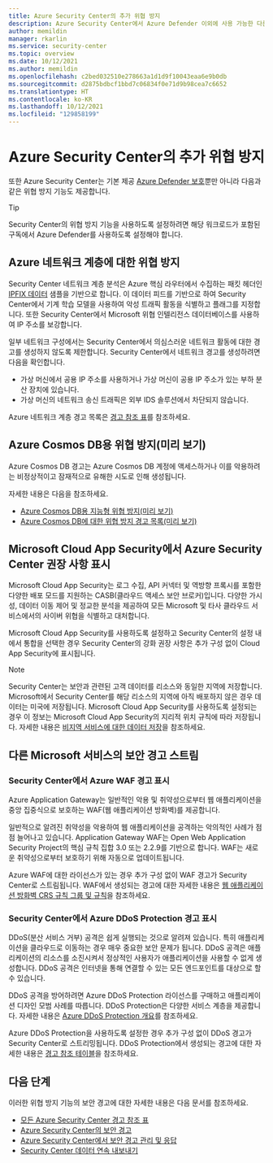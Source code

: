 ```yaml
---
title: Azure Security Center의 추가 위협 방지
description: Azure Security Center에서 Azure Defender 이외에 사용 가능한 다른 위협 방지에 대해 알아보기
author: memildin
manager: rkarlin
ms.service: security-center
ms.topic: overview
ms.date: 10/12/2021
ms.author: memildin
ms.openlocfilehash: c2bed032510e278663a1d1d9f10043eaa6e9b0db
ms.sourcegitcommit: d2875bdbcf1bbd7c06834f0e71d9b98cea7c6652
ms.translationtype: HT
ms.contentlocale: ko-KR
ms.lasthandoff: 10/12/2021
ms.locfileid: "129858199"
---
```

# <a name="additional-threat-protections-in-azure-security-center"></a>Azure Security Center의 추가 위협 방지
또한 Azure Security Center는 기본 제공 [Azure Defender 보호](azure-defender.md)뿐만 아니라 다음과 같은 위협 방지 기능도 제공합니다.

> [!TIP]
> Security Center의 위협 방지 기능을 사용하도록 설정하려면 해당 워크로드가 포함된 구독에서 Azure Defender를 사용하도록 설정해야 합니다.

## <a name="threat-protection-for-azure-network-layer"></a>Azure 네트워크 계층에 대한 위협 방지 <a name="network-layer"></a>
Security Center 네트워크 계층 분석은 Azure 핵심 라우터에서 수집하는 패킷 헤더인 [IPFIX 데이터](https://en.wikipedia.org/wiki/IP_Flow_Information_Export) 샘플을 기반으로 합니다. 이 데이터 피드를 기반으로 하여 Security Center에서 기계 학습 모델을 사용하여 악성 트래픽 활동을 식별하고 플래그를 지정합니다. 또한 Security Center에서 Microsoft 위협 인텔리전스 데이터베이스를 사용하여 IP 주소를 보강합니다.

일부 네트워크 구성에서는 Security Center에서 의심스러운 네트워크 활동에 대한 경고를 생성하지 않도록 제한합니다. Security Center에서 네트워크 경고를 생성하려면 다음을 확인합니다.
- 가상 머신에서 공용 IP 주소를 사용하거나 가상 머신이 공용 IP 주소가 있는 부하 분산 장치에 있습니다.
- 가상 머신의 네트워크 송신 트래픽은 외부 IDS 솔루션에서 차단되지 않습니다.

Azure 네트워크 계층 경고 목록은 [경고 참조 표](alerts-reference.md#alerts-azurenetlayer)를 참조하세요.


## <a name="threat-protection-for-azure-cosmos-db-preview"></a>Azure Cosmos DB용 위협 방지(미리 보기)<a name="cosmos-db"></a>

Azure Cosmos DB 경고는 Azure Cosmos DB 계정에 액세스하거나 이를 악용하려는 비정상적이고 잠재적으로 유해한 시도로 인해 생성됩니다.

자세한 내용은 다음을 참조하세요.

* [Azure Cosmos DB용 지능형 위협 방지(미리 보기)](../cosmos-db/cosmos-db-advanced-threat-protection.md)
* [Azure Cosmos DB에 대한 위협 방지 경고 목록(미리 보기)](alerts-reference.md#alerts-azurecosmos)

## <a name="display-azure-security-center-recommendations-in-microsoft-cloud-app-security"></a>Microsoft Cloud App Security에서 Azure Security Center 권장 사항 표시 <a name="azure-mcas"></a>

Microsoft Cloud App Security는 로그 수집, API 커넥터 및 역방향 프록시를 포함한 다양한 배포 모드를 지원하는 CASB(클라우드 액세스 보안 브로커)입니다. 다양한 가시성, 데이터 이동 제어 및 정교한 분석을 제공하여 모든 Microsoft 및 타사 클라우드 서비스에서의 사이버 위협을 식별하고 대처합니다.

Microsoft Cloud App Security를 사용하도록 설정하고 Security Center의 설정 내에서 통합을 선택한 경우 Security Center의 강화 권장 사항은 추가 구성 없이 Cloud App Security에 표시됩니다.

> [!NOTE]
> Security Center는 보안과 관련된 고객 데이터를 리소스와 동일한 지역에 저장합니다. Microsoft에서 Security Center를 해당 리소스의 지역에 아직 배포하지 않은 경우 데이터는 미국에 저장됩니다. Microsoft Cloud App Security를 사용하도록 설정되는 경우 이 정보는 Microsoft Cloud App Security의 지리적 위치 규칙에 따라 저장됩니다. 자세한 내용은 [비지역 서비스에 대한 데이터 저장](https://azuredatacentermap.azurewebsites.net/)을 참조하세요.


## <a name="stream-security-alerts-from-other-microsoft-services"></a>다른 Microsoft 서비스의 보안 경고 스트림 <a name="alerts-other"></a>

### <a name="display-azure-waf-alerts-in-security-center"></a>Security Center에서 Azure WAF 경고 표시 <a name="azure-waf"></a>

Azure Application Gateway는 일반적인 악용 및 취약성으로부터 웹 애플리케이션을 중앙 집중식으로 보호하는 WAF(웹 애플리케이션 방화벽)를 제공합니다.

일반적으로 알려진 취약성을 악용하여 웹 애플리케이션을 공격하는 악의적인 사례가 점점 늘어나고 있습니다. Application Gateway WAF는 Open Web Application Security Project의 핵심 규칙 집합 3.0 또는 2.2.9를 기반으로 합니다. WAF는 새로운 취약성으로부터 보호하기 위해 자동으로 업데이트됩니다. 

Azure WAF에 대한 라이선스가 있는 경우 추가 구성 없이 WAF 경고가 Security Center로 스트림됩니다. WAF에서 생성되는 경고에 대한 자세한 내용은 [웹 애플리케이션 방화벽 CRS 규칙 그룹 및 규칙](../web-application-firewall/ag/application-gateway-crs-rulegroups-rules.md?tabs=owasp31#crs911-31)을 참조하세요.


### <a name="display-azure-ddos-protection-alerts-in-security-center"></a>Security Center에서 Azure DDoS Protection 경고 표시 <a name="azure-ddos"></a>

DDoS(분산 서비스 거부) 공격은 쉽게 실행되는 것으로 알려져 있습니다. 특히 애플리케이션을 클라우드로 이동하는 경우 매우 중요한 보안 문제가 됩니다. DDoS 공격은 애플리케이션의 리소스를 소진시켜서 정상적인 사용자가 애플리케이션을 사용할 수 없게 생성합니다. DDoS 공격은 인터넷을 통해 연결할 수 있는 모든 엔드포인트를 대상으로 할 수 있습니다.

DDoS 공격을 방어하려면 Azure DDoS Protection 라이선스를 구매하고 애플리케이션 디자인 모범 사례를 따릅니다. DDoS Protection은 다양한 서비스 계층을 제공합니다. 자세한 내용은 [Azure DDoS Protection 개요](../ddos-protection/ddos-protection-overview.md)를 참조하세요.

Azure DDoS Protection을 사용하도록 설정한 경우 추가 구성 없이 DDoS 경고가 Security Center로 스트리밍됩니다. DDoS Protection에서 생성되는 경고에 대한 자세한 내용은 [경고 참조 테이블](alerts-reference.md#alerts-azureddos)을 참조하세요.


## <a name="next-steps"></a>다음 단계
이러한 위협 방지 기능의 보안 경고에 대한 자세한 내용은 다음 문서를 참조하세요.

* [모든 Azure Security Center 경고 참조 표](alerts-reference.md)
* [Azure Security Center의 보안 경고](security-center-alerts-overview.md)
* [Azure Security Center에서 보안 경고 관리 및 응답](security-center-managing-and-responding-alerts.md)
* [Security Center 데이터 연속 내보내기](continuous-export.md)
